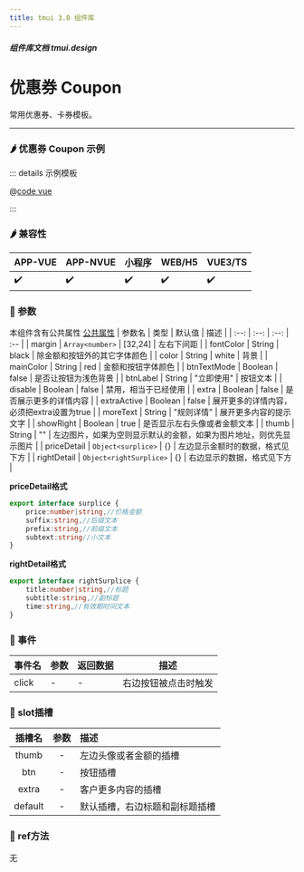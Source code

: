 ```yaml
---
title: tmui 3.0 组件库
---
```


<dirtoc></dirtoc>

##### 组件库文档 tmui.design

# 优惠券 Coupon
常用优惠券、卡券模板。

---

### :hot_pepper: 优惠券 Coupon 示例

<webview url="https://tmui.design/h5/#/pages/yewu/coupon"></webview>

::: details 示例模板

@[code vue](pages/yewu/coupon.nvue)

:::

### :hot_pepper: 兼容性

| APP-VUE | APP-NVUE | 小程序 | WEB/H5 | VUE3/TS |
| --- | --- | --- | --- | --- |
| :heavy_check_mark: | :heavy_check_mark: | :heavy_check_mark: | :heavy_check_mark: | :heavy_check_mark: |

### :seedling: 参数
本组件含有公共属性 [公共属性](/doc/spec/组件公共样式.md)
| 参数名 | 类型 | 默认值 | 描述 |
| :--: | :--: | :--: | :-- |
| margin | `Array<number>` | [32,24] | 左右下间距 |
| fontColor | String | black | 除金额和按钮外的其它字体颜色 |
| color | String | white | 背景 |
| mainColor | String | red | 金额和按钮字体颜色 |
| btnTextMode | Boolean | false | 是否让按钮为浅色背景 |
| btnLabel | String | "立即使用" | 按钮文本 |
| disable | Boolean | false | 禁用，相当于已经使用 |
| extra | Boolean | false | 是否展示更多的详情内容 |
| extraActive | Boolean | false | 展开更多的详情内容，必须把extra设置为true |
| moreText | String | "规则详情" | 展开更多内容的提示文字 |
| showRight | Boolean | true | 是否显示左右头像或者金额文本 |
| thumb | String | "" | 左边图片，如果为空则显示默认的金额，如果为图片地址，则优先显示图片 |
| priceDetail | `Object<surplice>` | {} | 左边显示金额时的数据，格式见下方 |
| rightDetail | `Object<rightSurplice>` | {} | 右边显示的数据，格式见下方 |

**priceDetail格式**
```ts
export interface surplice {
    price:number|string,//价格金额
    suffix:string,//后缀文本
    prefix:string,//前缀文本
    subtext:string//小文本
}
```
**rightDetail格式**

```ts
export interface rightSurplice {
    title:number|string,//标题
    subtitle:string,//副标题
    time:string,//有效期时间文本
}
```

### :rose: 事件

| 事件名 | 参数 | 返回数据 | 描述 |
| --- | --- | --- | --- |
| click | - | - | 右边按钮被点击时触发 |

### :corn: slot插槽

| 插槽名 | 参数 | 描述 |
| :--: | :--: | :-- |
| thumb | - | 左边头像或者金额的插槽 |
| btn | - | 按钮插槽 |
| extra | - | 客户更多内容的插槽 |
| default | - | 默认插槽，右边标题和副标题插槽 |

### :green_salad: ref方法
无

